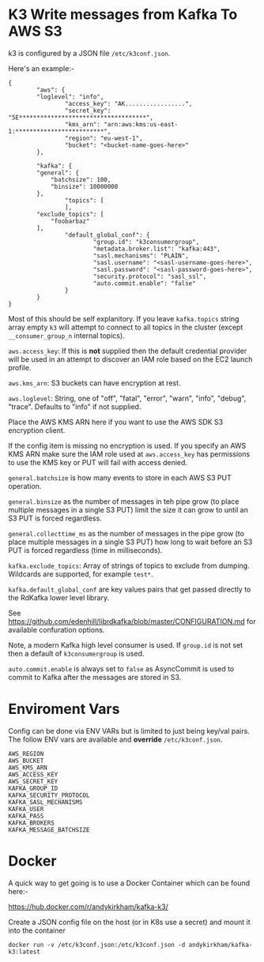 # K3 Write messages from Kafka To AWS S3

k3 is configured by a JSON file ```/etc/k3conf.json```.

Here's an example:-

```
{
        "aws": {
		"loglevel": "info",
                "access_key": "AK.................",
                "secret_key": "5E************************************",
                "kms_arn": "arn:aws:kms:us-east-1:*************************",
                "region": "eu-west-1",
                "bucket": "<bucket-name-goes-here>"
        },

        "kafka": {
		"general": {
			"batchsize": 100,
			"binsize": 10000000
		},
                "topics": [
                ],
		"exclude_topics": [
			"foobarbaz"
		],
                "default_global_conf": {
                        "group.id": "k3consumergroup",
                        "metadata.broker.list": "kafka:443",
                        "sasl.mechanisms": "PLAIN",
                        "sasl.username": "<sasl-username-goes-here>",
                        "sasl.password": "<sasl-password-goes-here>",
                        "security.protocol": "sasl_ssl",
                        "auto.commit.enable": "false"
                }
        }
}

```

Most of this should be self explanitory. If you leave ```kafka.topics``` string array empty ```k3``` will attempt to connect to all topics in the cluster (except ```__consumer_group_n``` internal topics).


```aws.access_key```: If this is __not__ supplied then the default credential provider will be used in an attempt to discover an IAM role based on the EC2 launch profile.

```aws.kms_arn```: S3 buckets can have encryption at rest. 

```aws.loglevel```: String, one of "off", "fatal", "error", "warn", "info", "debug", "trace". Defaults to "info" if not supplied.

Place the AWS KMS ARN here if you want to use the AWS SDK S3 encryption client. 

If the config item is missing no encryption is used. If you specify an AWS KMS ARN make sure the IAM role used at ```aws.access_key``` has permissions to use the KMS key or PUT will fail with access denied.

```general.batchsize``` is how many events to store in each AWS S3 PUT operation.

```general.binsize``` as the number of messages in teh pipe grow (to place multiple messages in a single S3 PUT) limit the size it can grow to until an S3 PUT is forced regardless.

```general.collecttime_ms``` as the number of messages in the pipe grow (to place multiple messages in a single S3 PUT) how long to wait before an S3 PUT is forced regardless (time in milliseconds).

```kafka.exclude_topics```: Array of strings of topics to exclude from dumping. Wildcards are supported, for example ```test*```.

```kafka.default_global_conf``` are key values pairs that get passed directly to the RdKafka lower level library. 

See https://github.com/edenhill/librdkafka/blob/master/CONFIGURATION.md for available confuration options.

Note, a modern Kafka high level consumer is used. If ```group.id``` is not set then a default of ```k3consumergroup``` is used.

```auto.commit.enable``` is always set to ```false``` as AsyncCommit is used to commit to Kafka after the messages are stored in S3.

# Enviroment Vars

Config can be done via ENV VARs but is limited to just being key/val pairs. The follow ENV vars are available and __override__ ```/etc/k3conf.json```.

```
AWS_REGION
AWS_BUCKET
AWS_KMS_ARN
AWS_ACCESS_KEY
AWS_SECRET_KEY
KAFKA_GROUP_ID
KAFKA_SECURITY_PROTOCOL
KAFKA_SASL_MECHANISMS
KAFKA_USER
KAFKA_PASS
KAFKA_BROKERS
KAFKA_MESSAGE_BATCHSIZE
```

# Docker

A quick way to get going is to use a Docker Container which can be found here:-

https://hub.docker.com/r/andykirkham/kafka-k3/

Create a JSON config file on the host (or in K8s use a secret) and mount it into the container

```
docker run -v /etc/k3conf.json:/etc/k3conf.json -d andykirkham/kafka-k3:latest
```

